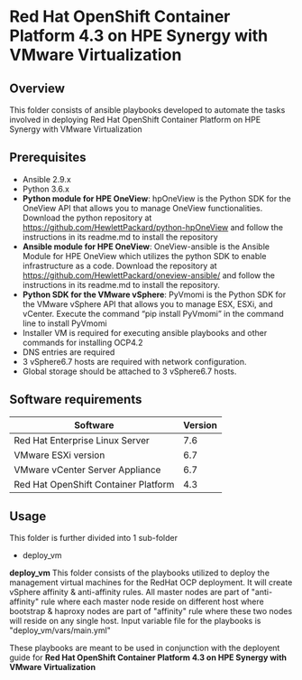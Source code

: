 # Red Hat OpenShift Container Platform 4.3 on HPE Synergy with VMware Virtualization

## Overview
This folder consists of ansible playbooks developed to automate the tasks involved in deploying Red Hat OpenShift Container Platform on HPE Synergy with VMware Virtualization

## Prerequisites
- Ansible 2.9.x
- Python  3.6.x
- **Python module for HPE OneView**: hpOneView is the Python SDK for the OneView API that allows you to manage OneView functionalities. Download the python repository at https://github.com/HewlettPackard/python-hpOneView and follow the instructions in its readme.md to install the repository
- **Ansible module for HPE OneView**: OneView-ansible is the Ansible Module for HPE OneView which utilizes the python SDK to enable infrastructure as a code. Download the repository at https://github.com/HewlettPackard/oneview-ansible/ and follow the instructions in its readme.md to install the repository.
- **Python SDK for the VMware vSphere**: PyVmomi is the Python SDK for the VMware vSphere API that allows you to manage ESX, ESXi, and vCenter. Execute the command “pip install PyVmomi” in the command line to install PyVmomi
- Installer VM is required for executing ansible playbooks and other commands for installing OCP4.2
- DNS entries are required
- 3 vSphere6.7 hosts are required with network configuration.
- Global storage should be attached to 3 vSphere6.7 hosts.
 
## Software requirements 
| Software | Version |
|--|--|
| Red Hat Enterprise Linux Server	| 7.6 |
| VMware ESXi	version | 6.7 |
| VMware vCenter Server Appliance |	6.7 |
| Red Hat OpenShift Container Platform | 4.3 |

## Usage
This folder is further divided into 1 sub-folder
- deploy_vm

**deploy_vm**
This folder consists of the playbooks utilized to deploy the management virtual machines for the RedHat OCP deployment. It will create vSphere affinity & anti-affinity rules. All master nodes are part of "anti-affinity" rule where each  master node reside on different host where bootstrap & haproxy nodes are part of "affinity" rule where these two nodes will reside on any single host.
Input variable file for the playbooks is "deploy_vm/vars/main.yml"

These playbooks are meant to be used in conjunction with the deployent guide for **Red Hat OpenShift Container Platform 4.3 on HPE Synergy with VMware Virtualization**
